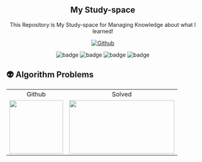 <p align="center">
 <h2 align="center">My Study-space</h2>
 <p align="center">This Repository is My Study-space for Managing Knowledge about what I learned!</p>
</p>

<div align="center">

[![Github](https://img.shields.io/badge/Code_Space-737373.svg?style=flat&logo=github&logoColor=white&label=Github&labelColor=000)](https://young1ll-special-umbrella-j6g9grpqwg7hqq64.github.dev/)

![badge](https://img.shields.io/badge/Java-ED8B00?style=flat-square&logo=OpenJDK&logoColor=fff)
![badge](https://img.shields.io/badge/Spring-6DB33F?style=flat-square&logo=Spring&logoColor=fff)
![badge](https://img.shields.io/badge/3.8.8-gray?style=flat-square&logo=Python&logoColor=fff&label=Python&labelColor=276DC3)
![badge](https://img.shields.io/badge/React-0088CC?style=flat-square&logo=React&logoColor=white)
</div>

## 👽 Algorithm Problems

<table align="center">
    <td align="center">Github</td>
    <td align="center">Solved</td>
    <tr>
        <td height="140px"> <a href="https://github.com/young1ll"><img src="https://avatars.githubusercontent.com/u/122770896?v=4" width="140px" /></a> </td>
        <td height="140px"> <a href="https://solved.ac/y_kyul"><img height="140px" width="275px" src="http://mazassumnida.wtf/api/v2/generate_badge?boj=y_kyul" /></a> </td>
    </tr>
</table>
